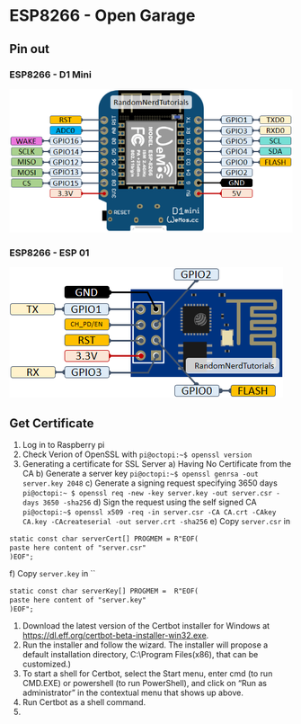 # ESP8266 - Open Garage
## Pin out
### ESP8266 - D1 Mini
![](ESP8266-WeMos-D1-Mini-pinout-gpio-pin.png)

### ESP8266 - ESP 01
![](ESP-01-ESP8266-pinout-gpio-pin.png)

## Get Certificate

1. Log in to Raspberry pi
2. Check Verion of OpenSSL with `pi@octopi:~$ openssl version`
3. Generating a certificate for SSL Server
a) Having No Certificate from the CA
b) Generate a server key `pi@octopi:~$ openssl genrsa -out server.key 2048`
c) Generate a signing request specifying 3650 days `pi@octopi:~ $ openssl req -new -key server.key -out server.csr -days 3650 -sha256`
d) Sign the request using the self signed CA `pi@octopi:~$ openssl x509 -req -in server.csr -CA CA.crt -CAkey CA.key -CAcreateserial -out server.crt -sha256`
e) Copy `server.csr` in  
```
static const char serverCert[] PROGMEM = R"EOF(
paste here content of "server.csr"
)EOF";
```
f) Copy `server.key` in  ``
```
static const char serverKey[] PROGMEM =  R"EOF(
paste here content of "server.key"
)EOF";
```




1. Download the latest version of the Certbot installer for Windows at https://dl.eff.org/certbot-beta-installer-win32.exe.
2. Run the installer and follow the wizard. The installer will propose a default installation directory, C:\Program Files(x86), that can be customized.)
3. To start a shell for Certbot, select the Start menu, enter cmd (to run CMD.EXE) or powershell (to run PowerShell), and click on “Run as administrator” in the contextual menu that shows up above.
4. Run Certbot as a shell command.
5.

